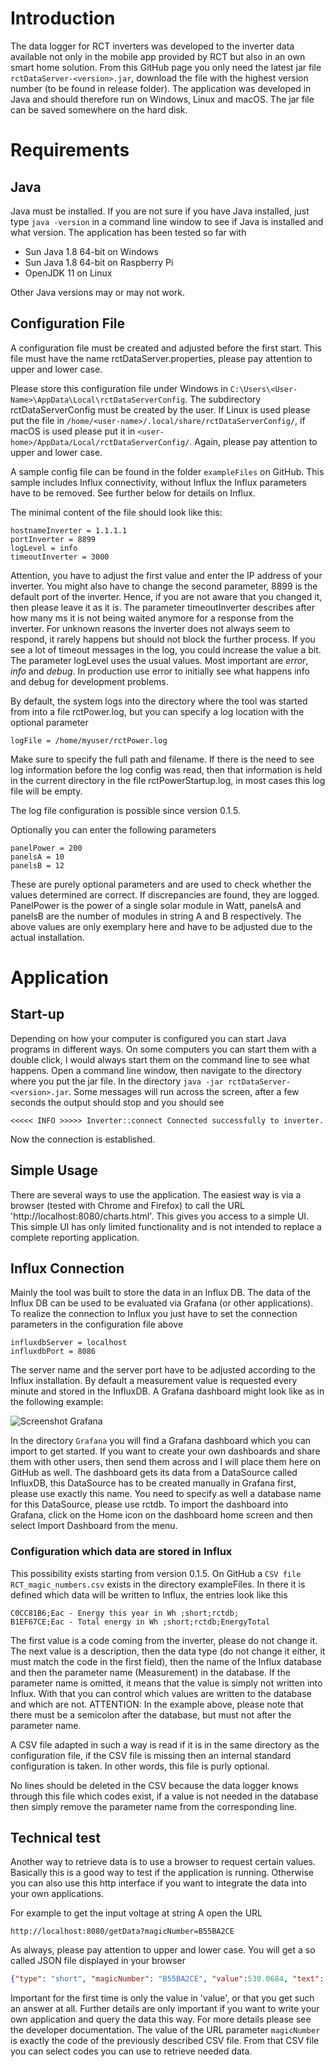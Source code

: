 # Introduction

The data logger for RCT inverters was developed to the inverter data available not only in the mobile app provided by RCT but also in an own smart home solution. From this GitHub page you only need the latest jar file `rctDataServer-<version>.jar`, download the file with the highest version number (to be found in release folder). The application was developed in Java and should therefore run on Windows, Linux and macOS. The jar file can be saved somewhere on the hard disk.

# Requirements
## Java
Java must be installed. If you are not sure if you have Java installed, just type `java -version` in a command line window to see if Java is installed and what version. The application has been tested so far with 

- Sun Java 1.8 64-bit on Windows 
- Sun Java 1.8 64-bit on Raspberry Pi
- OpenJDK 11 on Linux

Other Java versions may or may not work.

## Configuration File
A configuration file must be created and adjusted before the first start. This file must have the name rctDataServer.properties, please pay attention to upper and lower case.

Please store this configuration file under Windows in `C:\Users\<User-Name>\AppData\Local\rctDataServerConfig`. The subdirectory rctDataServerConfig must be created by the user. If Linux is used please put the file in `/home/<user-name>/.local/share/rctDataServerConfig/`, if macOS is used please put it in `<user-home>/AppData/Local/rctDataServerConfig/`. Again, please pay attention to upper and lower case.

A sample config file can be found in the folder `exampleFiles` on GitHub. This sample includes Influx connectivity, without Influx the Influx parameters have to be removed. See further below for details on Influx.

The minimal content of the file should look like this:

```
hostnameInverter = 1.1.1.1
portInverter = 8899
logLevel = info
timeoutInverter = 3000
```
Attention, you have to adjust the first value and enter the IP address of your inverter. You might also have to change the second parameter, 8899 is the default port of the inverter. Hence, if you are not aware that you changed it, then please leave it as it is. The parameter timeoutInverter describes after how many ms it is not being waited anymore for a response from the inverter. For unknown reasons the inverter does not always seem to respond, it rarely happens but should not block the further process. If you see a lot of timeout messages in the log, you could increase the value a bit. The parameter logLevel uses the usual values. Most important are _error_, _info_ and _debug_. In production use error to initially see what happens info and debug for development problems.

By default, the system logs into the directory where the tool was started from into a file rctPower.log, but you can specify a log location with the optional parameter

```
logFile = /home/myuser/rctPower.log
```
Make sure to specify the full path and filename. If there is the need to see log information before the log config was read, then that information is held in the current directory in the file rctPowerStartup.log, in most cases this log file will be empty.

The log file configuration is possible since version 0.1.5.


Optionally you can enter the following parameters

```
panelPower = 200
panelsA = 10
panelsB = 12
```
These are purely optional parameters and are used to check whether the values determined are correct. If discrepancies are found, they are logged. PanelPower is the power of a single solar module in Watt, panelsA and panelsB are the number of modules in string A and B respectively. The above values are only exemplary here and have to be adjusted due to the actual installation.

# Application
## Start-up
Depending on how your computer is configured you can start Java programs in different ways. On some computers you can start them with a double click, I would always start them on the command line to see what happens.
Open a command line window, then navigate to the directory where you put the jar file. In the directory `java -jar rctDataServer-<version>.jar`. Some messages will run across the screen, after a few seconds the output should stop and you should see 

```
<<<<< INFO >>>>> Inverter::connect Connected successfully to inverter. 
```
Now the connection is established.

## Simple Usage
There are several ways to use the application. The easiest way is via a browser
(tested with Chrome and Firefox) to call the URL 'http://localhost:8080/charts.html'. This gives you access to a simple UI. This simple UI has only limited functionality and is not intended to replace a complete reporting application.

## Influx Connection
Mainly the tool was built to store the data in an Influx DB. The data of the Influx DB can be used to be evaluated via Grafana (or other applications). To realize the connection to Influx you just have to set the connection parameters in the configuration file above

```
influxdbServer = localhost
influxdbPort = 8086
```
The server name and the server port have to be adjusted according to the Influx installation. By default a measurement value is requested every minute and stored in the InfluxDB. A Grafana dashboard might look like as in the following example:

![Screenshot Grafana](images/Grafana_Screenshot.png)

In the directory `Grafana` you will find a Grafana dashboard which you can import to get started. If you want to create your own dashboards and share them with other users, then send them across and I will place them here on GitHub as well. The dashboard gets its data from a DataSource called InfluxDB, this DataSource has to be created manually in Grafana first, please use exactly this name. You need to specify as well a database name for this DataSource, please use rctdb. To import the dashboard into Grafana, click on the Home icon on the dashboard home screen and then select Import Dashboard from the menu.

### Configuration which data are stored in Influx
This possibility exists starting from version 0.1.5.
On GitHub a `CSV file RCT_magic_numbers.csv` exists in the directory exampleFiles. In there it is defined which data will be written to Influx, the entries look like this

```
C0CC81B6;Eac - Energy this year in Wh ;short;rctdb;
B1EF67CE;Eac - Total energy in Wh ;short;rctdb;EnergyTotal
```

The first value is a code coming from the inverter, please do not change it. The next value is a description, then the data type (do not change it either, it must match the code in the first field), then the name of the Influx database and then the parameter name (Measurement) in the database. If the parameter name is omitted, it means that the value is simply not written into Influx. With that you can control which values are written to the database and which are not. ATTENTION: In the example above, please note that there must be a semicolon after the database, but must not after the parameter name.

A CSV file adapted in such a way is read if it is in the same directory as the configuration file, if the CSV file is missing then an internal standard configuration is taken. In other words, this file is purly optional.

No lines should be deleted in the CSV because the data logger knows through this file which codes exist, if a value is not needed in the database then simply remove the parameter name from the corresponding line.

## Technical test
Another way to retrieve data is to use a browser to request certain values. Basically this is a good way to test if the application is running. Otherwise you can also use this http interface if you want to integrate the data into your own applications.

For example to get the input voltage at string A open the URL

```
http://localhost:8080/getData?magicNumber=B55BA2CE
```
As always, please pay attention to upper and lower case. You will get a so called JSON file displayed in your browser


```json
{"type": "short", "magicNumber": "B55BA2CE", "value":530.0684, "text": "DC input voltage A in V", "timestamp":1601104412, "success":true}
```
Important for the first time is only the value in 'value', or that you get such an answer at all. Further details are only important if you want to write your own application and query the data this way. For more details please see the developer documentation. The value of the URL parameter `magicNumber` is exactly the code of the previously described CSV file. From that CSV file you can select codes you can use to retrieve needed data.

